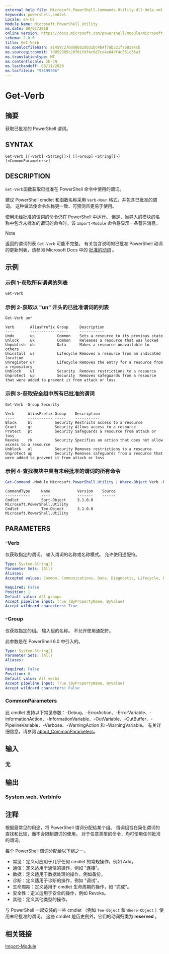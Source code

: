 ```yaml
---
external help file: Microsoft.PowerShell.Commands.Utility.dll-Help.xml
keywords: powershell,cmdlet
Locale: en-US
Module Name: Microsoft.PowerShell.Utility
ms.date: 09/07/2018
online version: https://docs.microsoft.com/powershell/module/microsoft.powershell.utility/get-verb?view=powershell-7&WT.mc_id=ps-gethelp
schema: 2.0.0
title: Get-Verb
ms.openlocfilehash: a1459c276d8d6b2d031bc4b4f7ab521f7582a4cb
ms.sourcegitcommit: 7d052985c20761fdf4c6d7ce4e04df4c551c36a3
ms.translationtype: MT
ms.contentlocale: zh-CN
ms.lasthandoff: 08/11/2020
ms.locfileid: "93199306"
---
```

# Get-Verb

## 摘要
获取已批准的 PowerShell 谓词。

## SYNTAX

```
Get-Verb [[-Verb] <String[]>] [[-Group] <String[]>] [<CommonParameters>]
```

## DESCRIPTION

`Get-Verb`函数获取已批准在 PowerShell 命令中使用的谓词。

建议 PowerShell cmdlet 和函数名称采用 `Verb-Noun` 格式，并包含已批准的谓词。 这种做法使命令名称更一致、可预测且更易于使用。

使用未经批准的谓词的命令仍在 PowerShell 中运行。 但是，当导入的模块的名称中包含未批准的谓词的命令时，该 `Import-Module` 命令将显示一条警告消息。

> [!NOTE]
> 返回的谓词列表 `Get-Verb` 可能不完整。 有关包含说明的已批准 PowerShell 动词的更新列表，请参阅 Microsoft Docs 中的 [批准的动词](../../docs-conceptual/developer/cmdlet/approved-verbs-for-windows-powershell-commands.md) 。

## 示例

### 示例 1-获取所有谓词的列表

```powershell
Get-Verb
```

### 示例 2-获取以 "un" 开头的已批准谓词的列表

```powershell
Get-Verb un*
```

```Output
Verb       AliasPrefix Group     Description
----       ----------- -----     -----------
Undo       un          Common    Sets a resource to its previous state
Unlock     uk          Common    Releases a resource that was locked
Unpublish  ub          Data      Makes a resource unavailable to others
Uninstall  us          Lifecycle Removes a resource from an indicated location
Unregister ur          Lifecycle Removes the entry for a resource from a repository
Unblock    ul          Security  Removes restrictions to a resource
Unprotect  up          Security  Removes safeguards from a resource that were added to prevent it from attack or loss
```

### 示例 3-获取安全组中所有已批准的谓词

```powershell
Get-Verb -Group Security
```

```Output
Verb      AliasPrefix Group    Description
----      ----------- -----    -----------
Block     bl          Security Restricts access to a resource
Grant     gr          Security Allows access to a resource
Protect   pt          Security Safeguards a resource from attack or loss
Revoke    rk          Security Specifies an action that does not allow access to a resource
Unblock   ul          Security Removes restrictions to a resource
Unprotect up          Security Removes safeguards from a resource that were added to prevent it from attack or loss
```

### 示例 4-查找模块中具有未经批准的谓词的所有命令

```powershell
Get-Command -Module Microsoft.PowerShell.Utility | Where-Object Verb -NotIn (Get-Verb).Verb
```

```Output
CommandType     Name            Version    Source
-----------     ----            -------    ------
Cmdlet          Sort-Object     3.1.0.0    Microsoft.PowerShell.Utility
Cmdlet          Tee-Object      3.1.0.0    Microsoft.PowerShell.Utility
```

## PARAMETERS

### -Verb

仅获取指定的谓词。 输入谓词的名称或名称模式。 允许使用通配符。

```yaml
Type: System.String[]
Parameter Sets: (All)
Aliases:
Accepted values: Common, Communications, Data, Diagnostic, Lifecycle, Other, Security

Required: False
Position: 1
Default value: All groups
Accept pipeline input: True (ByPropertyName, ByValue)
Accept wildcard characters: True
```

### -Group

仅获取指定的组。 输入组的名称。 不允许使用通配符。

此参数是在 PowerShell 6.0 中引入的。

```yaml
Type: System.String[]
Parameter Sets: (All)
Aliases:

Required: False
Position: 0
Default value: All verbs
Accept pipeline input: True (ByPropertyName, ByValue)
Accept wildcard characters: False
```

### CommonParameters

此 cmdlet 支持以下常见参数：-Debug、-ErrorAction、-ErrorVariable、-InformationAction、-InformationVariable、-OutVariable、-OutBuffer、-PipelineVariable、-Verbose、-WarningAction 和 -WarningVariable。 有关详细信息，请参阅 [about_CommonParameters](https://go.microsoft.com/fwlink/?LinkID=113216)。

## 输入

### 无

## 输出

### System.web. VerbInfo

## 注释

根据最常见的用途，将 PowerShell 谓词分配给某个组。 谓词组旨在简化谓词的查找和比较，而不会限制谓词的使用。 对于任意类型的命令，均可使用任何批准的谓词。

每个 PowerShell 谓词分配给以下组之一。

- 常见：定义可应用于几乎任何 cmdlet 的常规操作，例如 Add。
- 通信：定义适用于通信的操作，例如 "连接"。
- 数据：定义适用于数据处理的操作，例如备份。
- 诊断：定义适用于诊断的操作，例如 "调试"。
- 生命周期：定义适用于 cmdlet 生命周期的操作，如 "完成"。
- 安全性：定义适用于安全的操作，例如 Revoke。
- 其他：定义其他类型的操作。

与 PowerShell 一起安装的一些 cmdlet （例如 `Tee-Object` 和 `Where-Object` ）使用未经批准的谓词。 这些 cmdlet 是历史例外，它们的动词归类为 **reserved** 。

## 相关链接

[Import-Module](../microsoft.powershell.core/import-module.md)

